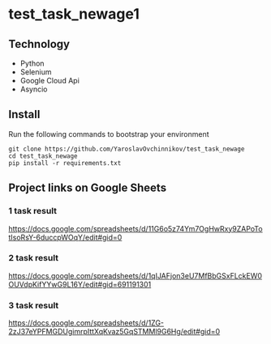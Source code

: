 # test_task_newage1

## Technology

- Python
- Selenium
- Google Cloud Api
- Asyncio

## Install

Run the following commands to bootstrap your environment
```   
git clone https://github.com/YaroslavOvchinnikov/test_task_newage
cd test_task_newage
pip install -r requirements.txt
```

## Project links on Google Sheets
### 1 task result
https://docs.google.com/spreadsheets/d/11G6o5z74Ym7OgHwRxy9ZAPoTotIsoRsY-6duccpWOqY/edit#gid=0
### 2 task result
https://docs.google.com/spreadsheets/d/1qIJAFjon3eU7MfBbGSxFLckEW0OUVdpKifYYwG9L16Y/edit#gid=691191301
### 3 task result
https://docs.google.com/spreadsheets/d/1ZG-2zJ37eYPFMGDUgimrpIttXqKvaz5GqSTMMl9G6Hg/edit#gid=0

